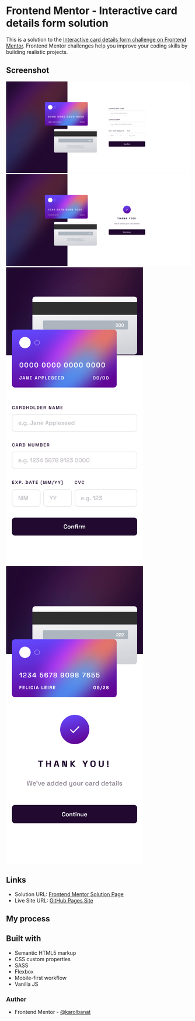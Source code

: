 # Frontend Mentor - Interactive card details form solution

This is a solution to the [Interactive card details form challenge on Frontend Mentor](https://www.frontendmentor.io/challenges/interactive-card-details-form-XpS8cKZDWw). Frontend Mentor challenges help you improve your coding skills by building realistic projects.

## Screenshot

![](./screenshots/screenshot-form-desktop.png)
![](./screenshots/screenshot-confirmation-desktop.png)
![](./screenshots/screenshot-form-mobile.png)
![](./screenshots/screenshot-confirmation-mobile.png)

## Links

- Solution URL: [Frontend Mentor Solution Page](https://www.frontendmentor.io/solutions/interactive-card-details-form-MHLbMV5XQp)
- Live Site URL: [GitHub Pages Site](https://karolbanat.github.io/interactive-card-details-form/)

## My process

## Built with

- Semantic HTML5 markup
- CSS custom properties
- SASS
- Flexbox
- Mobile-first workflow
- Vanilla JS

### Author

- Frontend Mentor - [@karolbanat](https://www.frontendmentor.io/profile/karolbanat)
